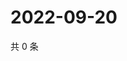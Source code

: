 # 2022-09-20

共 0 条

<!-- BEGIN WEIBO -->
<!-- 最后更新时间 Tue Sep 20 2022 15:26:12 GMT+0800 (China Standard Time) -->

<!-- END WEIBO -->

